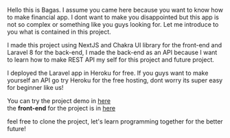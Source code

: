 Hello this is Bagas. I assume you came here because you want to know how to make financial app. I dont want to make you disappointed but this app is not so complex or something like you guys looking for. Let me introduce to you what is contained in this project.

I made this project using NextJS and Chakra UI library for the front-end and Laravel 8 for the back-end, I made the back-end as an API because I want to learn how to make REST API my self for this project and future project.

I deployed the Laravel app in Heroku for free. If you guys want to make yourself an API go try Heroku for the free hosting, dont worry its super easy for beginner like us!

You can try the project demo in <a href="https://catatanuang.vercel.app">here</a>
<br>
the <b>front-end</b> for the project is in <a href="https://github.com/wirayuda23/financial-app-frontend-">here</a>

feel free to clone the project, let's learn programming together for the better future!
